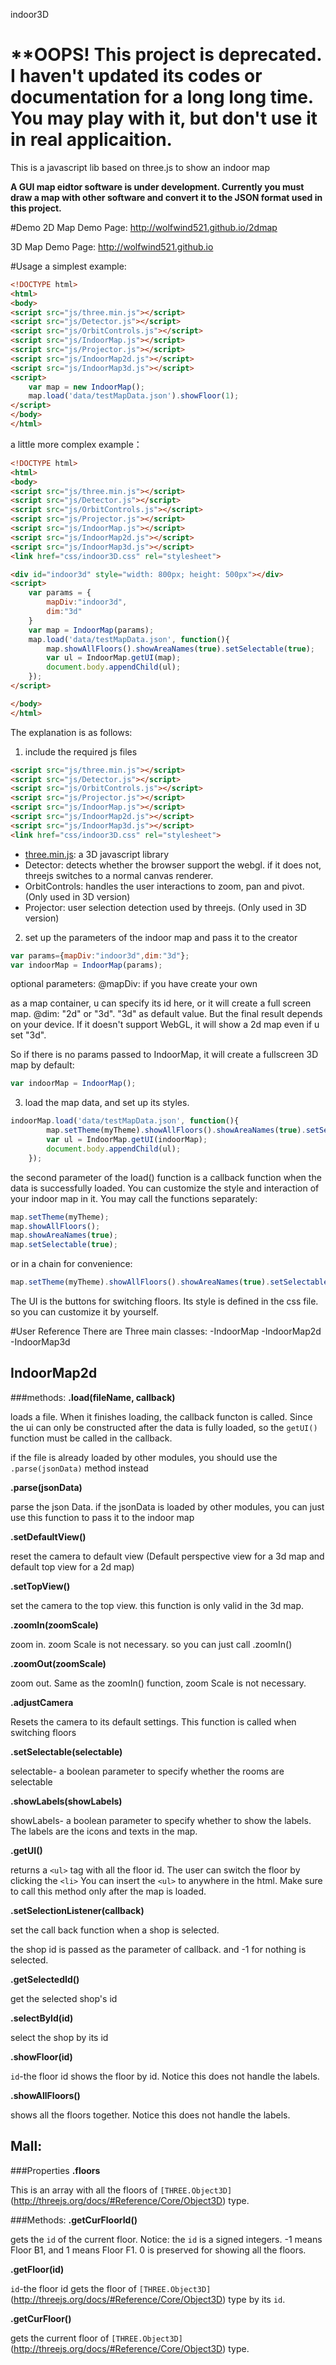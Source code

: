 indoor3D

**OOPS! This project is deprecated. I haven't updated its codes or documentation for a long long time.
You may play with it, but don't use it in real applicaition.
========
This is a javascript lib based on three.js to show an indoor map

**A GUI map eidtor software is under development. Currently you must draw a map with other software and convert it to the JSON format used in this project.**

#Demo
2D Map Demo Page: http://wolfwind521.github.io/2dmap

3D Map Demo Page: http://wolfwind521.github.io

#Usage
a simplest example: 
```html
<!DOCTYPE html>
<html>
<body>
<script src="js/three.min.js"></script>
<script src="js/Detector.js"></script>
<script src="js/OrbitControls.js"></script>
<script src="js/IndoorMap.js"></script>
<script src="js/Projector.js"></script>
<script src="js/IndoorMap2d.js"></script>
<script src="js/IndoorMap3d.js"></script>
<script>
    var map = new IndoorMap();
    map.load('data/testMapData.json').showFloor(1);
</script>
</body>
</html>
```
a little more complex example：
```html
<!DOCTYPE html>
<html>
<body>
<script src="js/three.min.js"></script>
<script src="js/Detector.js"></script>
<script src="js/OrbitControls.js"></script>
<script src="js/Projector.js"></script>
<script src="js/IndoorMap.js"></script>
<script src="js/IndoorMap2d.js"></script>
<script src="js/IndoorMap3d.js"></script>
<link href="css/indoor3D.css" rel="stylesheet">

<div id="indoor3d" style="width: 800px; height: 500px"></div>
<script>
    var params = {
        mapDiv:"indoor3d",
        dim:"3d"
    }
    var map = IndoorMap(params);
    map.load('data/testMapData.json', function(){
        map.showAllFloors().showAreaNames(true).setSelectable(true);
        var ul = IndoorMap.getUI(map);
        document.body.appendChild(ul);
    });
</script>

</body>
</html>
```
The explanation is as follows:
1) include the required js files
```html
<script src="js/three.min.js"></script>
<script src="js/Detector.js"></script>
<script src="js/OrbitControls.js"></script>
<script src="js/Projector.js"></script>
<script src="js/IndoorMap.js"></script>
<script src="js/IndoorMap2d.js"></script>
<script src="js/IndoorMap3d.js"></script>
<link href="css/indoor3D.css" rel="stylesheet">
```
  - [three.min.js](http://threejs.org/): a 3D javascript library
  - Detector: detects whether the browser support the webgl. if it does not, threejs switches to a normal canvas renderer.
  - OrbitControls: handles the user interactions to zoom, pan and pivot. (Only used in 3D version)
  - Projector: user selection detection used by threejs. (Only used in 3D version)

2) set up the parameters of the indoor map and pass it to the creator
```js
var params={mapDiv:"indoor3d",dim:"3d"};
var indoorMap = IndoorMap(params);
```
optional parameters:
@mapDiv: if you have create your own <div> as a map container, u can specify its id here, or it will create a full screen map.
@dim: "2d" or "3d". "3d" as default value. But the final result depends on your device. If it doesn't support WebGL, it will show a 2d map even if u set "3d".


So if there is no params passed to IndoorMap, it will create a fullscreen 3D map by default:
```js
var indoorMap = IndoorMap();
```

3) load the map data, and set up its styles.
```js
indoorMap.load('data/testMapData.json', function(){
        map.setTheme(myTheme).showAllFloors().showAreaNames(true).setSelectable(true);
        var ul = IndoorMap.getUI(indoorMap);
        document.body.appendChild(ul);
    });
```
the second parameter of the load() function is a callback function when the data is successfully loaded.
You can customize the style and interaction of your indoor map in it. You may call the functions separately:
```js
map.setTheme(myTheme);
map.showAllFloors();
map.showAreaNames(true);
map.setSelectable(true);
```
or in a chain for convenience:

```js
map.setTheme(myTheme).showAllFloors().showAreaNames(true).setSelectable(true);
```
The UI is the buttons for switching floors. Its style is defined in the css file. so you can customize it by yourself.

#User Reference
There are Three main classes:
  -IndoorMap
  -IndoorMap2d
  -IndoorMap3d


## IndoorMap2d
###methods:
**.load(fileName, callback)**

loads a file. 
When it finishes loading, the callback functon is called.
Since the ui can only be constructed after the data is fully loaded, so the `getUI()` function must be called in the callback.

if the file is already loaded by other modules, you should use the `.parse(jsonData)` method instead

**.parse(jsonData)**

parse the json Data.
if the jsonData is loaded by other modules, you can just use this function to pass it to the indoor map

**.setDefaultView()**

reset the camera to default view (Default perspective view for a 3d map and default top view for a 2d map)

**.setTopView()**

set the camera to the top view. this function is only valid in the 3d map.

**.zoomIn(zoomScale)**

zoom in. zoom Scale is not necessary. so you can just call .zoomIn()

**.zoomOut(zoomScale)**

zoom out. Same as the zoomIn() function, zoom Scale is not necessary.

**.adjustCamera**

Resets the camera to its default settings. This function is called when switching floors

**.setSelectable(selectable)**

selectable- a boolean parameter to specify whether the rooms are selectable

**.showLabels(showLabels)**

showLabels- a boolean parameter to specify whether to show the labels.
The labels are the icons and texts in the map.

**.getUI()**

returns a `<ul>` tag with all the floor id. The user can switch the floor by clicking the `<li>`
You can insert the `<ul>` to anywhere in the html.
Make sure to call this method only after the map is loaded.

**.setSelectionListener(callback)**

set the call back function when a shop is selected.

the shop id is passed as the parameter of callback. and -1 for nothing is selected.

**.getSelectedId()**

get the selected shop's id

**.selectById(id)**

select the shop by its id

**.showFloor(id)**

`id`-the floor id
shows the floor by id. Notice this does not handle the labels.

**.showAllFloors()**

shows all the floors together. Notice this does not handle the labels.

###
## Mall:
###Properties
**.floors**

This is an array with all the floors of `[THREE.Object3D]`(http://threejs.org/docs/#Reference/Core/Object3D) type.

###Methods:
**.getCurFloorId()**

gets the `id` of the current floor.
Notice: the `id` is a  signed integers. -1 means Floor B1, and 1 means Floor F1. 0 is preserved for showing all the floors.


**.getFloor(id)**

`id`-the floor id
gets the floor of `[THREE.Object3D]`(http://threejs.org/docs/#Reference/Core/Object3D) type by its `id`.

**.getCurFloor()**

gets the current floor of `[THREE.Object3D]`(http://threejs.org/docs/#Reference/Core/Object3D) type.

